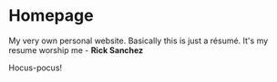 # Homepage
My very own personal website. Basically this is just a résumé.
It's my resume worship me - **Rick Sanchez**

Hocus-pocus!
